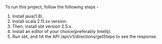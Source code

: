 To run this project, follow the following steps -
 1. Install java(1.8).
 2. Install scala 2.11.xx version.
 3. Then, install sbt version 2.5.x.
 5. Install an editor of your choice(preferably Intellij).
 6. Run sbt, and hit the API /api/v1/directions/getSteps to see the response.